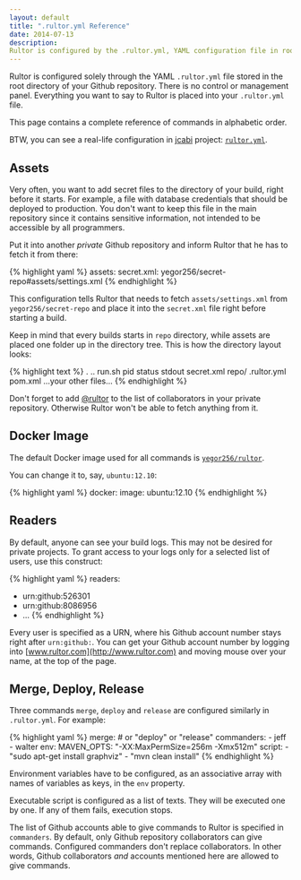 ```yaml
---
layout: default
title: ".rultor.yml Reference"
date: 2014-07-13
description:
Rultor is configured by the .rultor.yml, YAML configuration file in root directory of your Github repository
---
```


Rultor is configured solely through the YAML `.rultor.yml` file stored in the
root directory of your Github repository. There is no control or management
panel. Everything you want to say to Rultor is placed into your `.rultor.yml`
file.

This page contains a complete reference of commands in alphabetic order.

BTW, you can see a real-life configuration in [jcabi](https://github.com/jcabi/jcabi) project:
[`rultor.yml`](https://github.com/jcabi/jcabi/blob/master/.rultor.yml).

## Assets

Very often, you want to add secret files to the directory of your build, right
before it starts. For example, a file with database credentials that should be
deployed to production. You don't want to keep this file in the main repository
since it contains sensitive information, not intended to be accessible by all
programmers.

Put it into another *private* Github repository and inform Rultor that he has to
fetch it from there:

{% highlight yaml %}
assets:
  secret.xml: yegor256/secret-repo#assets/settings.xml
{% endhighlight %}

This configuration tells Rultor that needs to fetch `assets/settings.xml` from
`yegor256/secret-repo` and place it into the `secret.xml` file right before
starting a build.

Keep in mind that every builds starts in `repo` directory, while assets are
placed one folder up in the directory tree. This is how the directory layout
looks:

{% highlight text %}
.
..
run.sh
pid
status
stdout
secret.xml
repo/
  .rultor.yml
  pom.xml
  ...your other files...
{% endhighlight %}

Don't forget to add [@rultor](https://github.com/rultor) to the list of
collaborators in your private repository. Otherwise Rultor won't be
able to fetch anything from it.

## Docker Image

The default Docker image used for all commands is [`yegor256/rultor`](https://registry.hub.docker.com/u/yegor256/rultor/).

You can change it to, say, `ubuntu:12.10`:

{% highlight yaml %}
docker:
  image: ubuntu:12.10
{% endhighlight %}

## Readers

By default, anyone can see your build logs. This may not be desired
for private projects. To grant access to your logs only for
a selected list of users, use this construct:

{% highlight yaml %}
readers:
  - urn:github:526301
  - urn:github:8086956
  - ...
{% endhighlight %}

Every user is specified as a URN, where his Github account number
stays right after `urn:github:`. You can get your Github account number
by logging into [www.rultor.com](http://www.rultor.com)
and moving mouse over your name, at the
top of the page.

## Merge, Deploy, Release

Three commands `merge`, `deploy` and `release` are configured similarly in `.rultor.yml`. For example:

{% highlight yaml %}
merge: # or "deploy" or "release"
  commanders:
    - jeff
    - walter
  env:
    MAVEN_OPTS: "-XX:MaxPermSize=256m -Xmx512m"
  script:
    - "sudo apt-get install graphviz"
    - "mvn clean install"
{% endhighlight %}

Environment variables have to be configured, as an associative array with names
of variables as keys, in the `env` property.

Executable script is configured as a list of texts. They will be executed one by
one. If any of them fails, execution stops.

The list of Github accounts able to give commands to Rultor is specified in
`commanders`. By default, only Github repository collaborators can give
commands. Configured commanders don't replace collaborators. In other words,
Github collaborators *and* accounts mentioned here are allowed to give commands.
